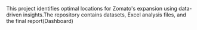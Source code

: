 This project identifies optimal locations for Zomato's expansion using data-driven insights.The repository contains datasets, Excel analysis files, and the final report(Dashboard)
